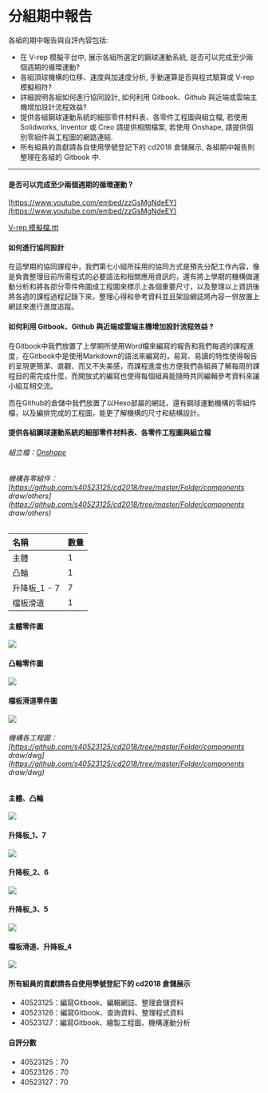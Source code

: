 # 分組期中報告

各組的期中報告與自評內容包括:

* 在 V-rep 模擬平台中, 展示各組所選定的鋼球運動系統, 是否可以完成至少兩個週期的循環運動?
* 各組頂球機構的位移、速度與加速度分析, 手動運算是否與程式驗算或 V-rep 模擬相符?
* 詳細說明各組如何進行協同設計, 如何利用 Gitbook、Github 與近端或雲端主機增加設計流程效益?
* 提供各組鋼球運動系統的細部零件材料表、各零件工程圖與組立檔, 若使用 Solidworks, Inventor 或 Creo 請提供相關檔案, 若使用 Onshape, 請提供個別零組件與工程圖的網路連結.
* 所有組員的貢獻請各自使用學號登記下的 cd2018 倉儲展示, 各組期中報告則整理在各組的 Gitbook 中.

---

#### 是否可以完成至少兩個週期的循環運動 ?

[https://www.youtube.com/embed/zzGsMgNdeEY](https://www.youtube.com/embed/zzGsMgNdeEY)

[V-rep 模擬檔.ttt](https://github.com/s40523125/ag6_cadp_finalproject/blob/gh-pages/mech_design/v-rep_models/40523125張志雲軌道模擬.ttt)

#### 如何進行協同設計

在這學期的協同課程中，我們第七小組所採用的協同方式是預先分配工作內容，像是負責整理目前所需程式的必要語法和相關應用資訊的，還有將上學期的機構做運動分析和將各部分零件佈圖成工程圖來標示上各個重要尺寸，以及整理以上資訊後將各週的課程過程記錄下來，整理心得和參考資料並且架設網誌將內容一併放置上網誌來進行進度追蹤。

#### 如何利用 Gitbook、Github 與近端或雲端主機增加設計流程效益 ?

在Gitbook中我們放置了上學期所使用Word檔來編寫的報告和我們每週的課程進度，在Gitbook中是使用Markdown的語法來編寫的，易寫、易讀的特性使得報告的呈現更簡潔、直觀、而又不失美感，而課程進度也方便我們各組員了解每周的課程目的需完成什麼，而開放式的編寫也使得每個組員能隨時共同編輯參考資料來讓小組互相交流。

而在Github的倉儲中我們放置了以Hexo部屬的網誌，還有鋼球運動機構的零組件檔，以及編排完成的工程圖，能更了解機構的尺寸和結構設計。

#### 提供各組鋼球運動系統的細部零件材料表、各零件工程圖與組立檔

###### 組立檔：[Onshape](https://cad.onshape.com/documents/014b70338180f7ab98b694d9/w/40f8b5e690a66afc38dd06ad/e/cdfa5a143eee92d8d61d0054)

###### 機構各零組件：[https://github.com/s40523125/cd2018/tree/master/Folder/components draw/others](https://github.com/s40523125/cd2018/tree/master/Folder/components draw/others)

| **名稱** | **數量** |
| :--- | :--- |
| 主體 | 1 |
| 凸輪 | 1 |
| 升降板\_1 - 7 | 7 |
| 檔板滑道 | 1 |

#### 主體零件圖

![](picture/1524510117274.jpg)

#### 凸輪零件圖

#### ![](picture/1524510034548.jpg)

#### 檔板滑道零件圖

![](picture/1524510220012.jpg)

###### 機構各工程圖：[https://github.com/s40523125/cd2018/tree/master/Folder/components draw/dwg](https://github.com/s40523125/cd2018/tree/master/Folder/components draw/dwg)

#### 主體、凸輪

![](picture/1524508494764.jpg)

#### 升降板\_1、7

![](picture/1524508953551.jpg)

#### 升降板\_2、6

![](picture/1524509000355.jpg)

#### 升降板\_3、5

![](picture/1524509058728.jpg)

#### 檔板滑道、升降板\_4

![](/picture/1524509143444.jpg)

#### 所有組員的貢獻請各自使用學號登記下的 cd2018 倉儲展示

* 40523125：編寫Gitbook、編輯網誌、整理倉儲資料
* 40523126：編寫Gitbook、查詢資料、整理程式資料
* 40523127：編寫Gitbook、繪製工程圖、機構運動分析

#### 自評分數

* 40523125：70
* 40523126：70
* 40523127：70




